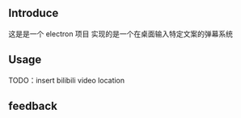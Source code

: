## Introduce

这是是一个 electron 项目
实现的是一个在桌面输入特定文案的弹幕系统

## Usage

TODO：insert bilibili video location

## feedback
